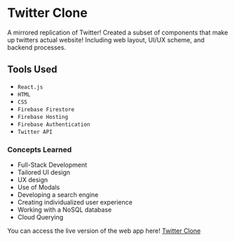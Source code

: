 # Twitter Clone
A mirrored replication of Twitter! Created a subset of components that make up twitters actual website! Including web layout, UI/UX scheme, and backend processes.  
## Tools Used
* `React.js`
* `HTML`
* `CSS`
* `Firebase Firestore`
* `Firebase Hosting`
* `Firebase Authentication`
* `Twitter API` 

### Concepts Learned
* Full-Stack Development
* Tailored UI design
* UX design
* Use of Modals
* Developing a search engine
* Creating individualized user experience
* Working with a NoSQL database
* Cloud Querying 

You can access the live version of the web app here! [Twitter Clone](https://social-media-clone-e4f34.web.app/)
